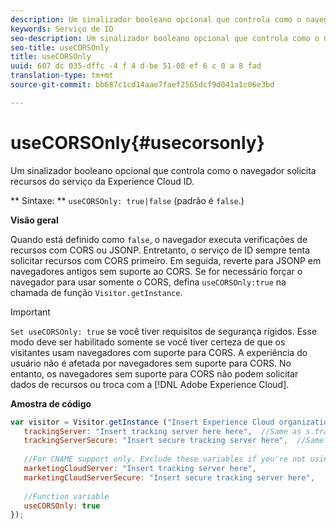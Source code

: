 ```yaml
---
description: Um sinalizador booleano opcional que controla como o navegador solicita recursos do serviço da Experience Cloud ID.
keywords: Serviço de ID
seo-description: Um sinalizador booleano opcional que controla como o navegador solicita recursos do serviço da Experience Cloud ID.
seo-title: useCORSOnly
title: useCORSOnly
uuid: 607 dc 035-dffc -4 f 4 d-be 51-08 ef 6 c 0 a 8 fad
translation-type: tm+mt
source-git-commit: bb687c1cd14aae7faef2565dcf9d041a1c06e3bd

---
```



# useCORSOnly{#usecorsonly}

Um sinalizador booleano opcional que controla como o navegador solicita recursos do serviço da Experience Cloud ID.

** Sintaxe: ** `useCORSOnly: true|false` (padrão é `false`.)

**Visão geral**

Quando está definido como `false`, o navegador executa verificações de recursos com CORS ou JSONP. Entretanto, o serviço de ID sempre tenta solicitar recursos com CORS primeiro. Em seguida, reverte para JSONP em navegadores antigos sem suporte ao CORS. Se for necessário forçar o navegador para usar somente o CORS, defina `useCORSOnly:true` na chamada de função `Visitor.getInstance`.

>[!IMPORTANT]
>
>`Set useCORSOnly: true` se você tiver requisitos de segurança rígidos. Esse modo deve ser habilitado somente se você tiver certeza de que os visitantes usam navegadores com suporte para CORS. A experiência do usuário não é afetada por navegadores sem suporte para CORS. No entanto, os navegadores sem suporte para CORS não podem solicitar dados de recursos ou troca com a [!DNL Adobe Experience Cloud].

**Amostra de código**

```js
var visitor = Visitor.getInstance ("Insert Experience Cloud organization ID here",{ 
   trackingServer: "Insert tracking server here here",  //Same as s.trackingServer 
   trackingServerSecure: "Insert secure tracking server here",  //Same as s.trackingServerSecure 
 
   //For CNAME support only. Exclude these variables if you're not using CNAME 
   marketingCloudServer: "Insert tracking server here", 
   marketingCloudServerSecure: "Insert secure tracking server here", 
 
   //Function variable 
   useCORSOnly: true 
});
```

